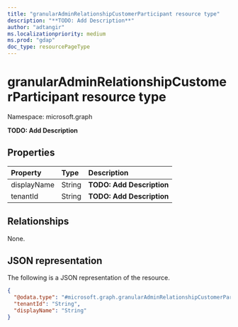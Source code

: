 ```yaml
---
title: "granularAdminRelationshipCustomerParticipant resource type"
description: "**TODO: Add Description**"
author: "adtangir"
ms.localizationpriority: medium
ms.prod: "gdap"
doc_type: resourcePageType
---
```


# granularAdminRelationshipCustomerParticipant resource type

Namespace: microsoft.graph



**TODO: Add Description**

## Properties
|Property|Type|Description|
|:---|:---|:---|
|displayName|String|**TODO: Add Description**|
|tenantId|String|**TODO: Add Description**|

## Relationships
None.

## JSON representation
The following is a JSON representation of the resource.
<!-- {
  "blockType": "resource",
  "@odata.type": "microsoft.graph.granularAdminRelationshipCustomerParticipant"
}
-->
``` json
{
  "@odata.type": "#microsoft.graph.granularAdminRelationshipCustomerParticipant",
  "tenantId": "String",
  "displayName": "String"
}
```

